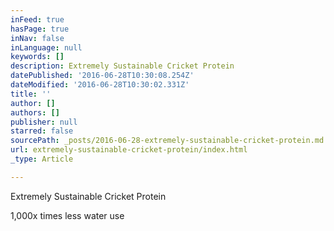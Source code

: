 ```yaml
---
inFeed: true
hasPage: true
inNav: false
inLanguage: null
keywords: []
description: Extremely Sustainable Cricket Protein
datePublished: '2016-06-28T10:30:08.254Z'
dateModified: '2016-06-28T10:30:02.331Z'
title: ''
author: []
authors: []
publisher: null
starred: false
sourcePath: _posts/2016-06-28-extremely-sustainable-cricket-protein.md
url: extremely-sustainable-cricket-protein/index.html
_type: Article

---
```

Extremely Sustainable Cricket Protein

1,000x times less water use